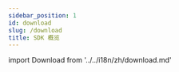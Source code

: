 ```yaml
---
sidebar_position: 1
id: download
slug: /download
title: SDK 概览
---
```

import Download from '../../i18n/zh/download.md'

<Download 
java_url="https://github.com/smartxworks/cloudtower-java-sdk/releases/tag/v2.2.0"
go_url="https://github.com/smartxworks/cloudtower-go-sdk/releases/tag/v2.2.0"
python_url="https://github.com/smartxworks/cloudtower-python-sdk/releases/tag/v2.2.0"
/>